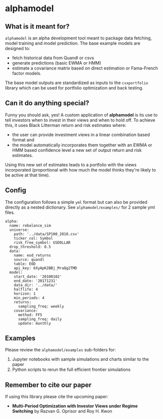 # alphamodel

## What is it meant for?

`alphamodel` is an alpha development tool meant to package data fetching, model training and model prediction.
The base example models are designed to:
* fetch historical data from Quandl or csvs
* generate predictions (basic EWMA or HMM)
* estimate a covariance matrix based on direct estimation or Fama-French factor models.

The base model outputs are standardized as inputs to the `cvxportfolio` library which can be used for portfolio 
optimization and back testing.

## Can it do anything special?

Funny you should ask, yes! A custom application of **alphamodel** is its use to tell investors when to invest in
their views and when to hold off. To achieve this, it uses Black Litterman return and risk estimates where:
* the user can provide investment views in a linear combination based format
and
* the model automatically incorporates them together with an EWMA or HMM based confidence level a new set of
output return and risk estimates.

Using this new set of estimates leads to a portfolio with the views incorporated (proportional with how much
the model thinks they're likely to be active at that time).

## Config

The configuration follows a simple `yml` format but can also be provided directly as a nested dictionary.
See `alphamodel/examples/` for 2 sample yml files.

```
alpha:
  name: rebalance_sim
  universe:
    path: '../data/SP100_2010.csv'
    ticker_col: Symbol
    risk_free_symbol: USDOLLAR
  drop_threshold: 0.5
  data:
    name: eod_returns
    source: quandl
    table: EOD
    api_key: 6XyApK2BBj_MraQg2TMD
  model:
    start_date: '20100102'
    end_date: '20171231'
    data_dir: '../data/'
    halflife: 4
    horizon: 1
    min_periods: 4
    returns:
      sampling_freq: weekly
    covariance:
      method: FF5
      sampling_freq: daily
      update: monthly
```

## Examples

Please review the `alphamodel/examples` sub-folders for:
1. Jupyter notebooks with sample simulations and charts similar to the paper
2. Python scripts to rerun the full efficient frontier simulations


## Remember to cite our paper

If using this library please cite the upcoming paper:
* **Multi-Period Optimization with Investor Views under Regime Switching** by Razvan G. Oprisor and Roy H. Kwon


